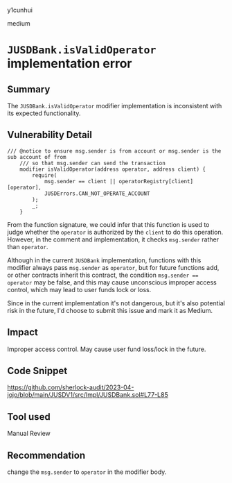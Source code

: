 y1cunhui

medium

# `JUSDBank.isValidOperator` implementation error

## Summary
The `JUSDBank.isValidOperator`  modifier implementation is inconsistent with its  expected functionality.

## Vulnerability Detail
```solidity
/// @notice to ensure msg.sender is from account or msg.sender is the sub account of from
    /// so that msg.sender can send the transaction
    modifier isValidOperator(address operator, address client) {
        require(
            msg.sender == client || operatorRegistry[client][operator],
            JUSDErrors.CAN_NOT_OPERATE_ACCOUNT
        );
        _;
    }
```


From the function signature, we could infer that this function is used to judge whether the `operator` is authorized by the `client` to do this operation. However, in the comment and implementation, it checks `msg.sender` rather than `operator`. 

Although in the current `JUSDBank` implementation, functions with this modifier always pass `msg.sender` as `operator`, but for future functions add, or other contracts inherit this contract, the condition `msg.sender == operator` may be false, and this may cause unconscious improper access control, which may lead to user funds lock or loss.

Since in the current implementation it's not dangerous, but it's also potential risk in the future, I'd choose to submit this issue and mark it as Medium. 


## Impact

Improper access control. May cause user fund loss/lock in the future.


## Code Snippet
https://github.com/sherlock-audit/2023-04-jojo/blob/main/JUSDV1/src/Impl/JUSDBank.sol#L77-L85
## Tool used

Manual Review

## Recommendation
change the  `msg.sender` to `operator` in the modifier body.